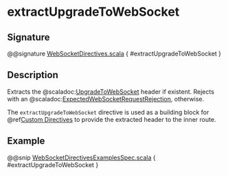 # extractUpgradeToWebSocket

## Signature

@@signature [WebSocketDirectives.scala](../../../../../../../../../akka-http/src/main/scala/akka/http/scaladsl/server/directives/WebSocketDirectives.scala) { #extractUpgradeToWebSocket }

## Description

Extracts the @scaladoc:[UpgradeToWebSocket](akka.http.scaladsl.model.ws.UpgradeToWebSocket) header if existent. Rejects with an @scaladoc:[ExpectedWebSocketRequestRejection](akka.http.scaladsl.server.ExpectedWebSocketRequestRejection), otherwise.

The `extractUpgradeToWebSocket` directive is used as a building block for @ref[Custom Directives](../custom-directives.md) to provide the extracted header to the inner route.

## Example

@@snip [WebSocketDirectivesExamplesSpec.scala](../../../../../../../test/scala/docs/http/scaladsl/server/directives/WebSocketDirectivesExamplesSpec.scala) { #extractUpgradeToWebSocket }
